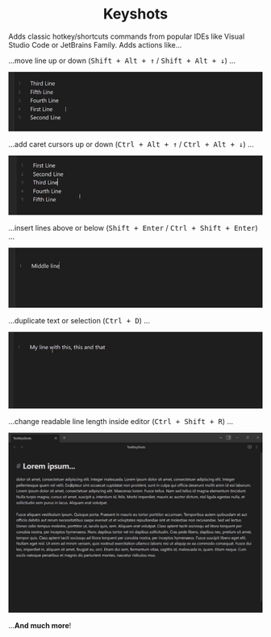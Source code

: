 <h1 align=center>Keyshots</h1>

Adds classic hotkey/shortcuts commands from popular IDEs like Visual Studio Code or JetBrains Family. Adds actions like...

...move line up or down (<kbd>Shift + Alt + ↑</kbd> / <kbd>Shift + Alt + ↓</kbd>) ...

![](assets/line_move.gif)

...add caret cursors up or down (<kbd>Ctrl + Alt + ↑</kbd> / <kbd>Ctrl + Alt + ↓</kbd>) ...

![](assets/add_caret.gif)

...insert lines above or below (<kbd>Shift + Enter</kbd> / <kbd>Ctrl + Shift + Enter</kbd>) ...

![](assets/insert_line.gif)

...duplicate text or selection (<kbd>Ctrl + D</kbd>) ...

![](assets/duplicate_text.gif)

...change readable line length inside editor (<kbd>Ctrl + Shift + R</kbd>) ...

![](assets/change_readable_line_length.gif)

...**And much more**!